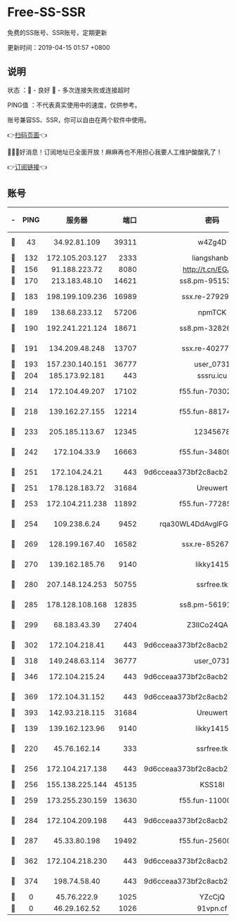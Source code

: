 # Free-SS-SSR

免费的SS账号、SSR账号，定期更新

更新时间：2019-04-15 01:57 +0800

## 说明

状态     ：🙂 - 良好 🙁 - 多次连接失败或连接超时

PING值   ：不代表真实使用中的速度，仅供参考。

账号兼容SS、SSR，你可以自由在两个软件中使用。

👉[扫码页面](https://liesauer.github.io/Free-SS-SSR/)👈

🎉🎉🎉好消息！订阅地址已全面开放！麻麻再也不用担心我要人工维护酸酸乳了！

👉[订阅链接](https://www.liesauer.net/yogurt/subscribe?ACCESS_TOKEN=DAYxR3mMaZAsaqUb)👈

## 账号

|-|PING|服务器|端口|密码|加密方式|区域|
|:----:|:----:|:-----:|-----:|:----:|:----:|:----:|
|🙂|43|34.92.81.109|39311|w4Zg4D|chacha20-ietf|US|
|🙂|132|172.105.203.127|2333|liangshanbo|chacha20|JP|
|🙂|156|91.188.223.72|8080|http://t.cn/EGJIyrl|rc4-md5|RU|
|🙂|170|213.183.48.10|14621|ss8.pm-95153983|rc4-md5|RU|
|🙂|183|198.199.109.236|16989|ssx.re-27929573|aes-256-cfb|US|
|🙂|189|138.68.233.12|57206|npmTCK|rc4-md5|US|
|🙂|190|192.241.221.124|18671|ss8.pm-32826207|aes-256-cfb|US|
|🙂|191|134.209.48.248|13707|ssx.re-40277635|aes-256-cfb|US|
|🙂|193|157.230.140.151|36777|user_0731|chacha20|US|
|🙂|204|185.173.92.181|443|sssru.icu|rc4-md5|RU|
|🙂|214|172.104.49.207|17102|f55.fun-70302993|aes-256-cfb|SG|
|🙂|218|139.162.27.155|12214|f55.fun-88174583|aes-256-cfb|SG|
|🙂|233|205.185.113.67|12345|12345678|aes-256-cfb|US|
|🙂|242|172.104.33.9|16663|f55.fun-34809669|aes-256-cfb|SG|
|🙂|251|172.104.24.21|443|9d6cceaa373bf2c8acb22e60b6a58be6|aes-256-cfb|US|
|🙂|251|178.128.183.72|31684|Ureuwert|chacha20|US|
|🙂|253|172.104.211.238|11892|f55.fun-77285988|aes-256-cfb|US|
|🙂|254|109.238.6.24|9452|rqa30WL4DdAvgIFG6Fs3znzTa|aes-256-cfb|FR|
|🙂|269|128.199.167.40|16582|ssx.re-85267368|aes-256-cfb|SG|
|🙂|270|139.162.185.76|9140|likky1415|aes-256-cfb|DE|
|🙂|280|207.148.124.253|50755|ssrfree.tk|aes-256-cfb|SG|
|🙂|285|178.128.108.168|12835|ss8.pm-56191886|aes-256-cfb|SG|
|🙂|299|68.183.43.39|27404|Z3IICo24QAHu|aes-256-cfb|GB|
|🙂|302|172.104.218.41|443|9d6cceaa373bf2c8acb22e60b6a58be6|aes-256-cfb|US|
|🙂|318|149.248.63.114|36777|user_0731|chacha20|CA|
|🙂|346|172.104.215.24|443|9d6cceaa373bf2c8acb22e60b6a58be6|aes-256-cfb|US|
|🙂|369|172.104.31.152|443|9d6cceaa373bf2c8acb22e60b6a58be6|aes-256-cfb|US|
|🙂|393|142.93.218.115|31684|Ureuwert|chacha20|IN|
|🙂|139|139.162.123.96|9140|likky1415|aes-256-cfb|JP|
|🙂|220|45.76.162.14|333|ssrfree.tk|aes-256-cfb|SG|
|🙂|256|172.104.217.138|443|9d6cceaa373bf2c8acb22e60b6a58be6|aes-256-cfb|US|
|🙂|256|155.138.225.144|45135|KSS18l|rc4-md5|US|
|🙂|259|173.255.230.159|13630|f55.fun-11000786|aes-256-cfb|US|
|🙂|284|172.104.209.198|443|9d6cceaa373bf2c8acb22e60b6a58be6|aes-256-cfb|US|
|🙂|287|45.33.80.198|19492|f55.fun-25600628|aes-256-cfb|US|
|🙂|362|172.104.218.230|443|9d6cceaa373bf2c8acb22e60b6a58be6|aes-256-cfb|US|
|🙂|374|198.74.58.40|443|9d6cceaa373bf2c8acb22e60b6a58be6|aes-256-cfb|US|
|🙁|0|45.76.222.9|1025|YZcCjQ|rc4-md5|JP|
|🙁|0|46.29.162.52|1026|91vpn.cf|rc4-md5|RU|
